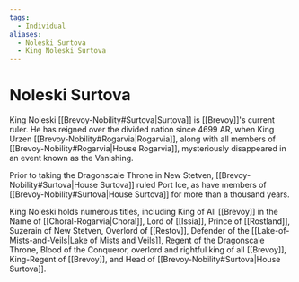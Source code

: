 ```yaml
---
tags:
  - Individual
aliases:
  - Noleski Surtova
  - King Noleski Surtova
---
```

# Noleski Surtova
King Noleski [[Brevoy-Nobility#Surtova|Surtova]] is [[Brevoy]]'s current ruler. He has reigned over the divided nation since 4699 AR, when King Urzen [[Brevoy-Nobility#Rogarvia|Rogarvia]], along with all members of [[Brevoy-Nobility#Rogarvia|House Rogarvia]], mysteriously disappeared in an event known as the Vanishing.

Prior to taking the Dragonscale Throne in New Stetven, [[Brevoy-Nobility#Surtova|House Surtova]] ruled Port Ice, as have members of [[Brevoy-Nobility#Surtova|House Surtova]] for more than a thousand years.

King Noleski holds numerous titles, including King of All [[Brevoy]] in the Name of [[Choral-Rogarvia|Choral]], Lord of [[Issia]], Prince of [[Rostland]], Suzerain of New Stetven, Overlord of [[Restov]], Defender of the [[Lake-of-Mists-and-Veils|Lake of Mists and Veils]], Regent of the Dragonscale Throne, Blood of the Conqueror, overlord and rightful king of all [[Brevoy]], King-Regent of [[Brevoy]], and Head of [[Brevoy-Nobility#Surtova|House Surtova]].